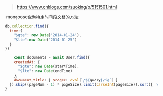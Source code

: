 > https://www.cnblogs.com/suoking/p/5151501.html

​		mongoose查询特定时间段文档的方法

```js
db.collection.find({
  time:{
    "$gte": new Date('2014-01-24'),
    "$lte":new Date('2014-01-25')
  }
})
```

```js
    const documents = await User.find({
    createdAt: {
      "$gte": new Date(startTime),
      "$lte": new Date(endTime)
    },
    document_title: { $regex: eval(`/${query}/ig`) }
  }).skip((pageNum - 1) * pageSize).limit(parseInt(pageSize)).sort({ 'created': -1 })
}
```


